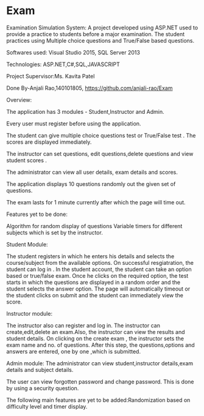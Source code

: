 # Exam
Examination Simulation System: A project developed using ASP.NET used to provide a practice to students before a major examination. The student practices using Multiple choice questions and True/False based questions.

Softwares used: 
Visual Studio 2015,
SQL Server 2013

Technologies:
ASP.NET,C#,SQL,JAVASCRIPT

Project Supervisor:Ms. Kavita Patel

Done By-Anjali Rao,140101805, https://github.com/anjali-rao/Exam

Overview:

The application has 3 modules - Student,Instructor and Admin.

Every user must register before using the application.

The student can give multiple choice questions test or True/False test .
The scores are displayed immediately. 

The instructor can set questions, edit questions,delete questions and view student scores .

The administrator can view all user details, exam details and scores.

The application displays 10 questions randomly out the given set of questions.

The exam lasts for 1 minute currently after which the page will time out. 

Features yet to be done:

Algorithm for random display of questions
Variable timers for different subjects which is set by the instructor.

Student Module:

The student registers in which he enters his details and selects the course/subject from the available options. On successful resgiatration, the student can log in . In the student account, the student can take an option based or true/false exam. Once he clicks on the required option, the test starts in which the questions are displayed in a random order and the student selects the answer option. The page will automatically timeout or the student clicks on submit and the student can immediately view the score.

Instructor module:

The instructor also can register and log in. The instructor can create,edit,delete an exam.Also, the instructor can view the results and student details. On clicking on the create exam , the instructor sets the exam name and no. of questions. After this step, the questions,options and answers are entered, one by one ,which is submitted. 

Admin module:
The administrator can view student,instructor details,exam details and subject details.


The user can view forgotten password and change password. This is done by using a security question. 

The following main features are yet to be added:Randomization based on difficulty level and timer display.

